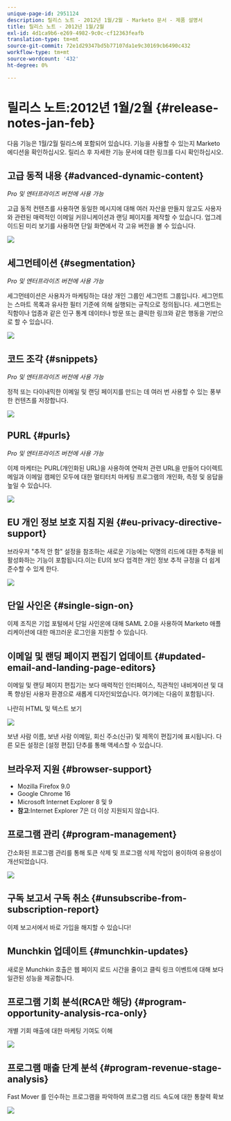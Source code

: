 ```yaml
---
unique-page-id: 2951124
description: 릴리스 노트 - 2012년 1월/2월 - Marketo 문서 - 제품 설명서
title: 릴리스 노트 - 2012년 1월/2월
exl-id: 4d1ca9b6-e269-4982-9c0c-cf12363feafb
translation-type: tm+mt
source-git-commit: 72e1d29347bd5b77107da1e9c30169cb6490c432
workflow-type: tm+mt
source-wordcount: '432'
ht-degree: 0%

---
```


# 릴리스 노트:2012년 1월/2월 {#release-notes-jan-feb}

다음 기능은 1월/2월 릴리스에 포함되어 있습니다. 기능을 사용할 수 있는지 Marketo 에디션을 확인하십시오. 릴리스 후 자세한 기능 문서에 대한 링크를 다시 확인하십시오.

## 고급 동적 내용 {#advanced-dynamic-content}

_Pro 및 엔터프라이즈 버전에 사용 가능_

고급 동적 컨텐츠를 사용하면 동일한 메시지에 대해 여러 자산을 만들지 않고도 사용자와 관련된 매력적인 이메일 커뮤니케이션과 랜딩 페이지를 제작할 수 있습니다. 업그레이드된 미리 보기를 사용하면 단일 화면에서 각 고유 버전을 볼 수 있습니다.

![](assets/image2014-9-23-9-3a50-3a27.png)

## 세그먼테이션 {#segmentation}

_Pro 및 엔터프라이즈 버전에 사용 가능_

세그먼테이션은 사용자가 마케팅하는 대상 개인 그룹인 세그먼트 그룹입니다. 세그먼트는 스마트 목록과 유사한 필터 기준에 의해 실행되는 규칙으로 정의됩니다. 세그먼트는 직함이나 업종과 같은 인구 통계 데이터나 방문 또는 클릭한 링크와 같은 행동을 기반으로 할 수 있습니다.

![](assets/image2014-9-23-9-3a50-3a42.png)

## 코드 조각 {#snippets}

_Pro 및 엔터프라이즈 버전에 사용 가능_

정적 또는 다이내믹한 이메일 및 랜딩 페이지를 만드는 데 여러 번 사용할 수 있는 풍부한 컨텐츠를 저장합니다.

![](assets/image2014-9-23-9-3a50-3a58.png)

## PURL {#purls}

_Pro 및 엔터프라이즈 버전에 사용 가능_

이제 마케터는 PURL(개인화된 URL)을 사용하여 연락처 관련 URL을 만들어 다이렉트 메일과 이메일 캠페인 모두에 대한 멀티터치 마케팅 프로그램의 개인화, 측정 및 응답을 높일 수 있습니다.

![](assets/image2014-9-23-9-3a51-3a11.png)

## EU 개인 정보 보호 지침 지원 {#eu-privacy-directive-support}

브라우저 &quot;추적 안 함&quot; 설정을 참조하는 새로운 기능에는 익명의 리드에 대한 추적을 비활성화하는 기능이 포함됩니다.이는 EU의 보다 엄격한 개인 정보 추적 규정을 더 쉽게 준수할 수 있게 한다.

![](assets/image2014-9-23-9-3a51-3a32.png)

## 단일 사인온 {#single-sign-on}

이제 조직은 기업 포털에서 단일 사인온에 대해 SAML 2.0을 사용하여 Marketo 애플리케이션에 대한 매끄러운 로그인을 지원할 수 있습니다.

## 이메일 및 랜딩 페이지 편집기 업데이트 {#updated-email-and-landing-page-editors}

이메일 및 랜딩 페이지 편집기는 보다 매력적인 인터페이스, 직관적인 내비게이션 및 대폭 향상된 사용자 환경으로 새롭게 디자인되었습니다. 여기에는 다음이 포함됩니다.

나란히 HTML 및 텍스트 보기

![](assets/image2014-9-23-9-3a51-3a54.png)

보낸 사람 이름, 보낸 사람 이메일, 회신 주소(신규) 및 제목이 편집기에 표시됩니다. 다른 모든 설정은 [설정 편집] 단추를 통해 액세스할 수 있습니다.

## 브라우저 지원 {#browser-support}

* Mozilla Firefox 9.0
* Google Chrome 16
* Microsoft Internet Explorer 8 및 9
* **참고**:Internet Explorer 7은 더 이상 지원되지 않습니다.

## 프로그램 관리 {#program-management}

간소화된 프로그램 관리를 통해 토큰 삭제 및 프로그램 삭제 작업이 용이하여 유용성이 개선되었습니다.

![](assets/image2014-9-23-9-3a52-3a11.png)

## 구독 보고서 구독 취소 {#unsubscribe-from-subscription-report}

이제 보고서에서 바로 가입을 해지할 수 있습니다!

## Munchkin 업데이트 {#munchkin-updates}

새로운 Munchkin 호출은 웹 페이지 로드 시간을 줄이고 클릭 링크 이벤트에 대해 보다 일관된 성능을 제공합니다.

## 프로그램 기회 분석(RCA만 해당) {#program-opportunity-analysis-rca-only}

개별 기회 매출에 대한 마케팅 기여도 이해

![](assets/image2014-9-23-9-3a52-3a30.png)

## 프로그램 매출 단계 분석 {#program-revenue-stage-analysis}

Fast Mover 를 인수하는 프로그램을 파악하여 프로그램 리드 속도에 대한 통찰력 확보

![](assets/image2014-9-23-9-3a52-3a47.png)
